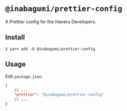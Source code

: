 # `@inabagumi/prettier-config`

A Prettier config for the Haneru Developers.

## Install

```console
$ yarn add -D @inabagumi/prettier-config
```

## Usage

Edit `package.json`:

```json
{
    // ...
    "prettier": "@inabagumi/prettier-config"
    // ...
}
```
